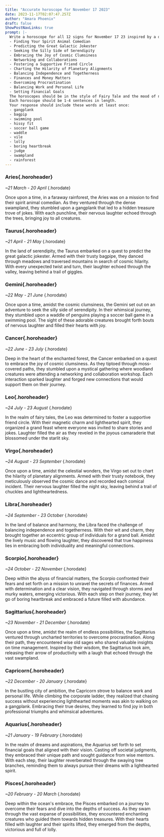 ```yaml
---
title: "Accurate horoscope for November 17 2023"
date: 2023-11-17T02:07:47.257Z
author: "Amara Phoenix"
draft: false
ShowPostNavLinks: true
prompt: |-
  Write a horoscope for all 12 signs for November 17 23 inspired by a different focus for each. Ensure you do not include the focus in the response:
  - Finding Your Spirit Animal Comedian
  - Predicting the Great Galactic Jokester
  - Seeking the Silly Side of Serendipity
  - Embracing the Joy of Cosmic Clumsiness
  - Networking and Collaborations
  - Fostering a Supportive Friend Circle
  - Charting the Hilarity of Planetary Alignments
  - Balancing Independence and Togetherness
  - Finances and Money Matters
  - Overcoming Procrastination
  - Balancing Work and Personal Life
  - Setting Financial Goals
  The horoscopes should be in the style of Fairy Tale and the mood of nervous
  Each horoscope should be 1-4 sentences in length.
  Your response should include these words at least once:
  - gangplank
  - bagpip
  - swimming pool
  - hissy fit
  - soccer ball game
  - waddle
  - vile
  - lolly
  - boring heartbreak
  - judge
  - swampland
  - rainforest
---
```


### Aries{.horoheader}

*~21 March - 20 April*
{.horodate}

Once upon a time, in a faraway rainforest, the Aries was on a mission to find their spirit animal comedian. As they ventured through the dense swampland, they stumbled upon a gangplank that led to a hidden treasure trove of jokes. With each punchline, their nervous laughter echoed through the trees, bringing joy to all creatures.


### Taurus{.horoheader}

*~21 April - 21 May*
{.horodate}

In the land of serendipity, the Taurus embarked on a quest to predict the great galactic jokester. Armed with their trusty bagpipe, they danced through meadows and traversed mountains in search of cosmic hilarity. With every unexpected twist and turn, their laughter echoed through the valley, leaving behind a trail of giggles.


### Gemini{.horoheader}

*~22 May - 21 June*
{.horodate}

Once upon a time, amidst the cosmic clumsiness, the Gemini set out on an adventure to seek the silly side of serendipity. In their whimsical journey, they stumbled upon a waddle of penguins playing a soccer ball game in a swimming pool. The sight of these adorable creatures brought forth bouts of nervous laughter and filled their hearts with joy.


### Cancer{.horoheader}

*~22 June - 23 July*
{.horodate}

Deep in the heart of the enchanted forest, the Cancer embarked on a quest to embrace the joy of cosmic clumsiness. As they tiptoed through moss-covered paths, they stumbled upon a mystical gathering where woodland creatures were attending a networking and collaboration workshop. Each interaction sparked laughter and forged new connections that would support them on their journey.


### Leo{.horoheader}

*~24 July - 23 August*
{.horodate}

In the realm of fairy tales, the Leo was determined to foster a supportive friend circle. With their magnetic charm and lighthearted spirit, they organized a grand feast where everyone was invited to share stories and jokes. Laughter filled the air as they reveled in the joyous camaraderie that blossomed under the starlit sky.


### Virgo{.horoheader}

*~24 August - 23 September*
{.horodate}

Once upon a time, amidst the celestial wonders, the Virgo set out to chart the hilarity of planetary alignments. Armed with their trusty notebook, they meticulously observed the cosmic dance and recorded each comical incident. Their nervous laughter filled the night sky, leaving behind a trail of chuckles and lightheartedness.


### Libra{.horoheader}

*~24 September - 23 October*
{.horodate}

In the land of balance and harmony, the Libra faced the challenge of balancing independence and togetherness. With their wit and charm, they brought together an eccentric group of individuals for a grand ball. Amidst the lively music and flowing laughter, they discovered that true happiness lies in embracing both individuality and meaningful connections.


### Scorpio{.horoheader}

*~24 October - 22 November*
{.horodate}

Deep within the abyss of financial matters, the Scorpio confronted their fears and set forth on a mission to unravel the secrets of finances. Armed with determination and a clear vision, they navigated through storms and murky waters, emerging victorious. With each step on their journey, they let go of boring heartbreak and embraced a future filled with abundance.


### Sagittarius{.horoheader}

*~23 November - 21 December*
{.horodate}

Once upon a time, amidst the realm of endless possibilities, the Sagittarius ventured through uncharted territories to overcome procrastination. Along their path, they encountered wise old sages who shared valuable insights on time management. Inspired by their wisdom, the Sagittarius took aim, releasing their arrow of productivity with a laugh that echoed through the vast swampland.


### Capricorn{.horoheader}

*~22 December - 20 January*
{.horodate}

In the bustling city of ambition, the Capricorn strove to balance work and personal life. While climbing the corporate ladder, they realized that chasing success without experiencing lighthearted moments was akin to walking on a gangplank. Embracing their true desires, they learned to find joy in both professional triumphs and whimsical adventures.


### Aquarius{.horoheader}

*~21 January - 19 February*
{.horodate}

In the realm of dreams and aspirations, the Aquarius set forth to set financial goals that aligned with their vision. Casting off societal judgments, they embraced their unique path and sought guidance from wise mentors. With each step, their laughter reverberated through the swaying tree branches, reminding them to always pursue their dreams with a lighthearted spirit.


### Pisces{.horoheader}

*~20 February - 20 March*
{.horodate}

Deep within the ocean's embrace, the Pisces embarked on a journey to overcome their fears and dive into the depths of success. As they swam through the vast expanse of possibilities, they encountered enchanting creatures who guided them towards hidden treasures. With their hearts filled with laughter and their spirits lifted, they emerged from the depths, victorious and full of lolly.

